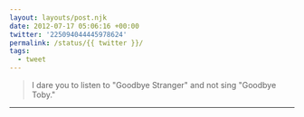 ```yaml
---
layout: layouts/post.njk
date: 2012-07-17 05:06:16 +00:00
twitter: '225094044445978624'
permalink: /status/{{ twitter }}/
tags: 
  - tweet
---
```


> I dare you to listen to "Goodbye Stranger" and not sing "Goodbye Toby."

---
